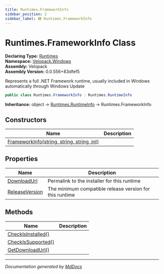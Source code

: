 ```yaml
---
title: Runtimes.FrameworkInfo
sidebar_position: 2
sidebar_label: 🟦 Runtimes.FrameworkInfo
---
```

<!--  
  <auto-generated>   
    The contents of this file were generated by a tool.  
    Changes to this file may be list if the file is regenerated  
  </auto-generated>   
-->

# Runtimes.FrameworkInfo Class

**Declaring Type:** [Runtimes](../index.md)  
**Namespace:** [Velopack.Windows](../../index.md)  
**Assembly:** Velopack  
**Assembly Version:** 0.0.556+83dfef5

 Represents a full .NET Framework runtime, usually included in Windows automatically through Windows Update 

```csharp
public class Runtimes.FrameworkInfo : Runtimes.RuntimeInfo
```

**Inheritance:** object → [Runtimes.RuntimeInfo](../RuntimeInfo/index.md) → Runtimes.FrameworkInfo

## Constructors

| Name                                                                | Description |
| ------------------------------------------------------------------- | ----------- |
| [FrameworkInfo(string, string, string, int)](constructors/index.md) |             |

## Properties

| Name                                           | Description                                               |
| ---------------------------------------------- | --------------------------------------------------------- |
| [DownloadUrl](properties/DownloadUrl.md)       |  Permalink to the installer for this runtime              |
| [ReleaseVersion](properties/ReleaseVersion.md) |  The minimum compatible release version for this runtime  |

## Methods

| Name                                              | Description |
| ------------------------------------------------- | ----------- |
| [CheckIsInstalled()](methods/CheckIsInstalled.md) |             |
| [CheckIsSupported()](methods/CheckIsSupported.md) |             |
| [GetDownloadUrl()](methods/GetDownloadUrl.md)     |             |

___

*Documentation generated by [MdDocs](https://github.com/ap0llo/mddocs)*
